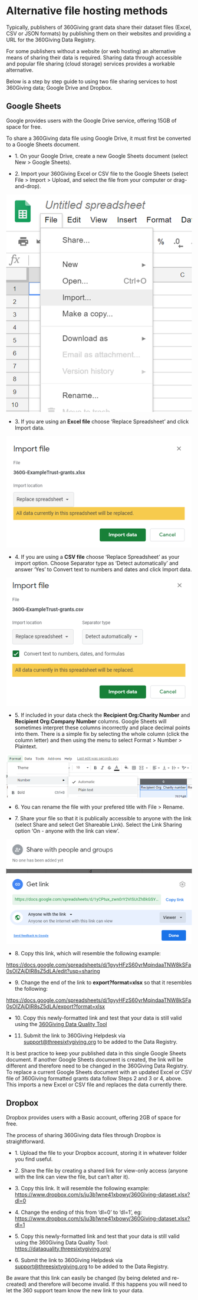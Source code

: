 # Alternative file hosting methods
Typically, publishers of 360Giving grant data share their dataset files (Excel, CSV or JSON formats) by publishing them on their websites and providing a URL for the 360Giving Data Registry. 

For some publishers without a website (or web hosting) an alternative means of sharing their data is required. Sharing data through accessible and popular file sharing (cloud storage) services provides a workable alternative. 

Below is a step by step guide to using two file sharing services to host 360Giving data; Google Drive and Dropbox. 

## Google Sheets
Google provides users with the Google Drive service, offering 15GB of space for free. 

To share a 360Giving data file using Google Drive, it must first be converted to a Google Sheets document.

- 1\. On your Google Drive, create a new Google Sheets document (select New > Google Sheets). 

- 2\. Import your 360Giving Excel or CSV file to the Google Sheets (select File > Import > Upload, and select the file from your computer or drag-and-drop). 

![Select import into Google sheets screenshot](../../assets/Google_sheets_Select_import_screenshot.png)

- 3\. If you are using an **Excel file** choose ‘Replace Spreadsheet’ and click Import data. 

![Importing Excel file into Google sheets screenshot](../../assets/Google_sheets_Importing_XLSX_file_screenshot.PNG)

- 4\. If you are using a **CSV file** choose ‘Replace Spreadsheet’ as your import option. Choose Separator type as ‘Detect automatically’ and answer ‘Yes’ to Convert text to numbers and dates and click Import data. 

![Importing CSV file into Google sheets screenshot](../../assets/Google_sheets_Importing_CSV_file_screenshot.PNG)

- 5\. If included in your data check the **Recipient Org:Charity Number** and **Recipient Org:Company Number** columns. Google Sheets will sometimes interpret these columns incorrectly and place decimal points into them. There is a simple fix by selecting the whole column (click the column letter) and then using the menu to select Format > Number > Plaintext. 

![Updating number formatting screenshot](../../assets/Google_sheets_Updating_number_format_to_text.png)

- 6\. You can rename the file with your prefered title with File > Rename. 

- 7\. Share your file so that it is publically accessible to anyone with the link (select Share and select Get Shareable Link). Select the Link Sharing option ‘On - anyone with the link can view’. 

![Sharing settings for Google sheets screenshot](../../assets/Google_sheets_sharing_file_screenshot.PNG)

- 8\. Copy this link, which will resemble the following example: 

https://docs.google.com/spreadsheets/d/1gyyHFzS60yrMqindaaTNW8kSFa0sOIZAjDIR8sZ5dLA/edit?usp=sharing

- 9\. Change the end of the link to **export?format=xlsx** so that it resembles the following: 

https://docs.google.com/spreadsheets/d/1gyyHFzS60yrMqindaaTNW8kSFa0sOIZAjDIR8sZ5dLA/export?format=xlsx

- 10\. Copy this newly-formatted link and test that your data is still valid using the <a href="https://dataquality.threesixtygiving.org" target="_blank">360Giving Data Quality Tool<a/>
  
- 11. Submit the link to 360Giving Helpdesk via <support@threesixtygiving.org> to be added to the Data Registry. 

It is best practice to keep your published data in this single Google Sheets document. If another Google Sheets document is created, the link will be different and therefore need to be changed in the 360Giving Data Registry. To replace a current Google Sheets document with an updated Excel or CSV file of 360Giving formatted grants data follow Steps 2 and 3 or 4, above. This imports a new Excel or CSV file and replaces the data currently there. 

## Dropbox 
Dropbox provides users with a Basic account, offering 2GB of space for free. 

The process of sharing 360Giving data files through Dropbox is straightforward.

- 1\. Upload the file to your Dropbox account, storing it in whatever folder you find useful.
  
- 2\. Share the file by creating a shared link for view-only access (anyone with the link can view the file, but can’t alter it).
  
- 3\. Copy this link. It will resemble the following example: 
https://www.dropbox.com/s/ju3b1wne41xbowy/360Giving-dataset.xlsx?dl=0 
  
- 4\. Change the ending of this from ‘dl=0’ to ‘dl=1’, eg: 
https://www.dropbox.com/s/ju3b1wne41xbowy/360Giving-dataset.xlsx?dl=1 
  
- 5\. Copy this newly-formatted link and test that your data is still valid using the 360Giving Data Quality Tool: https://dataquality.threesixtygiving.org/
  
- 6\. Submit the link to 360Giving Helpdesk via <support@threesixtygiving.org> to be added to the Data Registry. 

Be aware that this link can easily be changed (by being deleted and re-created) and therefore will become invalid. If this happens you will need to let the 360 support team know the new link to your data. 
